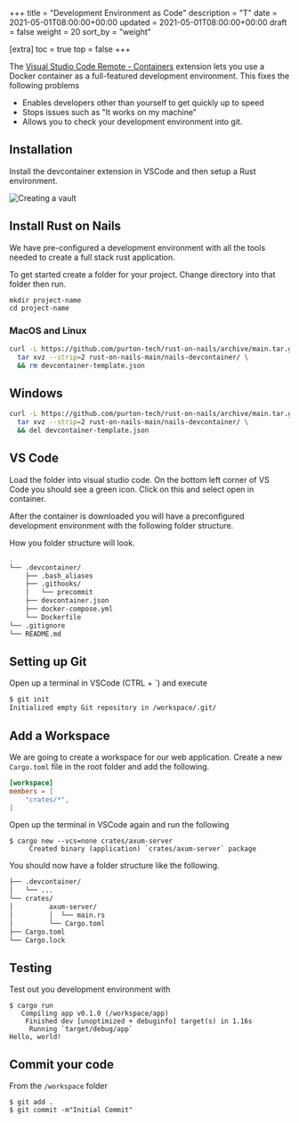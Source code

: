 +++
title = "Development Environment as Code"
description = "T"
date = 2021-05-01T08:00:00+00:00
updated = 2021-05-01T08:00:00+00:00
draft = false
weight = 20
sort_by = "weight"


[extra]
toc = true
top = false
+++

The [Visual Studio Code Remote - Containers](https://code.visualstudio.com/docs/remote/containers) extension lets you use a Docker container as a full-featured development environment. This fixes the following problems

* Enables developers other than yourself to get quickly up to speed
* Stops issues such as "It works on my machine"
* Allows you to check your development environment into git.

## Installation

Install the devcontainer extension in VSCode and then setup a Rust environment.

![Creating a vault](/containers-extension.png)

## Install Rust on Nails

We have pre-configured a development environment with all the tools needed to create a full stack rust application.

To get started create a folder for your project. Change directory into that folder then run.

```
mkdir project-name
cd project-name
```

### MacOS and Linux

```sh
curl -L https://github.com/purton-tech/rust-on-nails/archive/main.tar.gz | \
  tar xvz --strip=2 rust-on-nails-main/nails-devcontainer/ \
  && rm devcontainer-template.json
```

## Windows

```sh
curl -L https://github.com/purton-tech/rust-on-nails/archive/main.tar.gz | \
  tar xvz --strip=2 rust-on-nails-main/nails-devcontainer/ \
  && del devcontainer-template.json
```

## VS Code

Load the folder into visual studio code. On the bottom left corner of VS Code you should see a green icon. Click on this and select open in container.

After the container is downloaded you will have a preconfigured development environment with the following folder structure.

How you folder structure will look.

```sh
.
└── .devcontainer/
    ├── .bash_aliases
    ├── .githooks/
    │   └── precommit
    ├── devcontainer.json
    ├── docker-compose.yml
    └── Dockerfile
└── .gitignore
└── README.md
```

## Setting up Git

Open up a terminal in VSCode (CTRL + `) and execute

```sh
$ git init
Initialized empty Git repository in /workspace/.git/
```

## Add a Workspace

We are going to create a workspace for our web application. Create a new `Cargo.toml` file in the root folder and add the following.

```toml
[workspace]
members = [
    "crates/*",
]
```

Open up the terminal in VSCode again and run the following

```
$ cargo new --vcs=none crates/axum-server
     Created binary (application) `crates/axum-server` package
```

You should now have a folder structure like the following.

```sh
├── .devcontainer/
│   └── ...
└── crates/
│         axum-server/
│         │  └── main.rs
│         └── Cargo.toml
├── Cargo.toml
└── Cargo.lock
```

## Testing

Test out you development environment with

```
$ cargo run
   Compiling app v0.1.0 (/workspace/app)
    Finished dev [unoptimized + debuginfo] target(s) in 1.16s
     Running `target/debug/app`
Hello, world!
```

## Commit your code

From the `/workspace` folder

```
$ git add .
$ git commit -m"Initial Commit"
```
